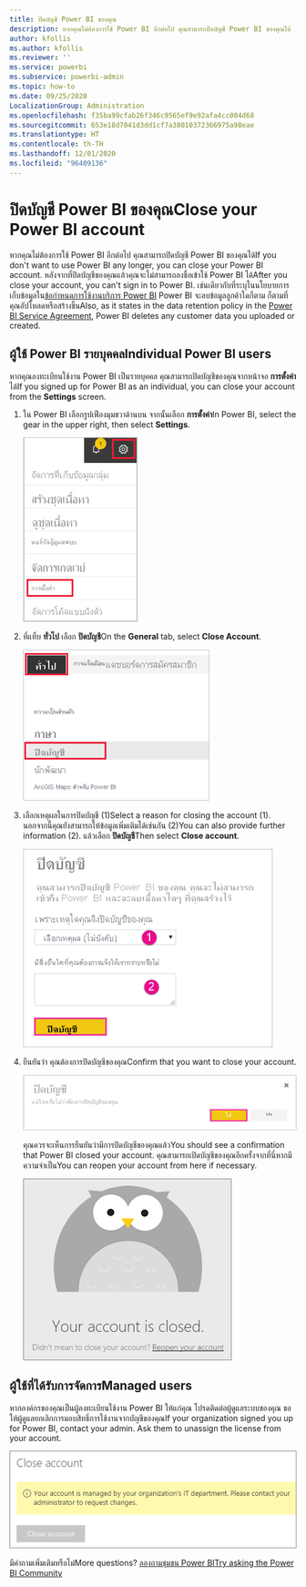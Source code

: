 ```yaml
---
title: ปิดบัญชี Power BI ของคุณ
description: หากคุณไม่ต้องการใช้ Power BI อีกต่อไป คุณสามารถปิดบัญชี Power BI ของคุณได้
author: kfollis
ms.author: kfollis
ms.reviewer: ''
ms.service: powerbi
ms.subservice: powerbi-admin
ms.topic: how-to
ms.date: 09/25/2020
LocalizationGroup: Administration
ms.openlocfilehash: f35ba99cfab26f346c9565ef9e92afa4cc004d68
ms.sourcegitcommit: 653e18d7041d3dd1cf7a38010372366975a98eae
ms.translationtype: HT
ms.contentlocale: th-TH
ms.lasthandoff: 12/01/2020
ms.locfileid: "96409136"
---
```

# <a name="close-your-power-bi-account"></a><span data-ttu-id="4c01f-103">ปิดบัญชี Power BI ของคุณ</span><span class="sxs-lookup"><span data-stu-id="4c01f-103">Close your Power BI account</span></span>

<span data-ttu-id="4c01f-104">หากคุณไม่ต้องการใช้ Power BI อีกต่อไป คุณสามารถปิดบัญชี Power BI ของคุณได้</span><span class="sxs-lookup"><span data-stu-id="4c01f-104">If you don't want to use Power BI any longer, you can close your Power BI account.</span></span>  <span data-ttu-id="4c01f-105">หลังจากที่ปิดบัญชีของคุณแล้วคุณจะไม่สามารถลงชื่อเข้าใช้ Power BI ได้</span><span class="sxs-lookup"><span data-stu-id="4c01f-105">After you close your account, you can't sign in to Power BI.</span></span> <span data-ttu-id="4c01f-106">เช่นเดียวกับที่ระบุในนโยบายการเก็บข้อมูลใน[ข้อกำหนดการใช้งานบริการ Power BI](https://azure.microsoft.com/support/legal/subscription-agreement/) Power BI จะลบข้อมูลลูกค้าใดก็ตาม ก็ตามที่คุณอัปโหลดหรือสร้างขึ้น</span><span class="sxs-lookup"><span data-stu-id="4c01f-106">Also, as it states in the data retention policy in the [Power BI Service Agreement](https://azure.microsoft.com/support/legal/subscription-agreement/), Power BI deletes any customer data you uploaded or created.</span></span>

## <a name="individual-power-bi-users"></a><span data-ttu-id="4c01f-107">ผู้ใช้ Power BI รายบุคคล</span><span class="sxs-lookup"><span data-stu-id="4c01f-107">Individual Power BI users</span></span>

<span data-ttu-id="4c01f-108">หากคุณลงทะเบียนใช้งาน Power BI เป็นรายบุคคล คุณสามารถปิดบัญชีของคุณจากหน้าจอ **การตั้งค่า** ได้</span><span class="sxs-lookup"><span data-stu-id="4c01f-108">If you signed up for Power BI as an individual, you can close your account from the **Settings** screen.</span></span>

1. <span data-ttu-id="4c01f-109">ใน Power BI เลือกรูปเฟืองมุมขวาด้านบน จากนั้นเลือก **การตั้งค่า**</span><span class="sxs-lookup"><span data-stu-id="4c01f-109">In Power BI, select the gear in the upper right, then select **Settings**.</span></span>

    ![สกรีนช็อตของมุมขวาบนของ UI พร้อมไอคอนรูปเฟืองและตัวเลือกการตั้งค่าที่ถูกเรียกออกมา](media/service-admin-closing-your-account/close-account-settings.png)

1. <span data-ttu-id="4c01f-111">ที่แท็บ **ทั่วไป** เลือก **ปิดบัญชี**</span><span class="sxs-lookup"><span data-stu-id="4c01f-111">On the **General** tab, select **Close Account**.</span></span>

    ![สกรีนช็อตการเรียกตัวเลือกปิดบัญชีของมุมบนซ้ายที่อยู่ในหน้าการตั้งค่าที่มีออกมา](media/service-admin-closing-your-account/close-account-settings-2.png)

1. <span data-ttu-id="4c01f-113">เลือกเหตุผลในการปิดบัญชี (1)</span><span class="sxs-lookup"><span data-stu-id="4c01f-113">Select a reason for closing the account (1).</span></span> <span data-ttu-id="4c01f-114">นอกจากนี้คุณยังสามารถให้ข้อมูลเพิ่มเติมได้เช่นกัน (2)</span><span class="sxs-lookup"><span data-stu-id="4c01f-114">You can also provide further information (2).</span></span> <span data-ttu-id="4c01f-115">แล้วเลือก **ปิดบัญชี**</span><span class="sxs-lookup"><span data-stu-id="4c01f-115">Then select **Close account**.</span></span>

    ![ภาพหน้าจอของกล่องโต้ตอบปิดบัญชี ที่แสดงเขตข้อมูลเพื่อให้ข้อมูลเพิ่มเติมสำหรับการปิดบัญชี](media/service-admin-closing-your-account/close-account-settings-3.png)

1. <span data-ttu-id="4c01f-117">ยืนยันว่า คุณต้องการปิดบัญชีของคุณ</span><span class="sxs-lookup"><span data-stu-id="4c01f-117">Confirm that you want to close your account.</span></span>

    ![สกรีนช็อตของการเรียกกล่องโต้ตอบการยืนยันบัญชีปิดด้วยตัวเลือกออกมา](media/service-admin-closing-your-account/close-account-settings-4.png)

    <span data-ttu-id="4c01f-119">คุณควรจะเห็นการยืนยันว่ามีการปิดบัญชีของคุณแล้ว</span><span class="sxs-lookup"><span data-stu-id="4c01f-119">You should see a confirmation that Power BI closed your account.</span></span> <span data-ttu-id="4c01f-120">คุณสามารถเปิดบัญชีของคุณอีกครั้งจากที่นี่หากมีความจำเป็น</span><span class="sxs-lookup"><span data-stu-id="4c01f-120">You can reopen your account from here if necessary.</span></span>

    ![ภาพหน้าจอของบัญชีของคุณถูกปิดกล่องโต้ตอบการยืนยัน](media/service-admin-closing-your-account/close-account-settings-5.png)

## <a name="managed-users"></a><span data-ttu-id="4c01f-122">ผู้ใช้ที่ได้รับการจัดการ</span><span class="sxs-lookup"><span data-stu-id="4c01f-122">Managed users</span></span>

<span data-ttu-id="4c01f-123">หากองค์กรของคุณเป็นผู้ลงทะเบียนใช้งาน Power BI ให้แก่คุณ โปรดติดต่อผู้ดูแลระบบของคุณ ขอให้ผู้ดูแลยกเลิกการมอบสิทธิ์การใช้งานจากบัญชีของคุณ</span><span class="sxs-lookup"><span data-stu-id="4c01f-123">If your organization signed you up for Power BI, contact your admin. Ask them to unassign the license from your account.</span></span>

![ภาพหน้าจอของจัดการบัญชีที่ปิด](media/service-admin-closing-your-account/close-account-managed.png)

<span data-ttu-id="4c01f-125">มีคำถามเพิ่มเติมหรือไม่</span><span class="sxs-lookup"><span data-stu-id="4c01f-125">More questions?</span></span> [<span data-ttu-id="4c01f-126">ลองถามชุมชน Power BI</span><span class="sxs-lookup"><span data-stu-id="4c01f-126">Try asking the Power BI Community</span></span>](https://community.powerbi.com/)